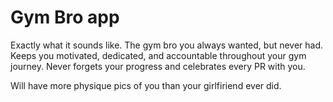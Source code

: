 # Gym Bro app

Exactly what it sounds like. The gym bro you always wanted, but never had. Keeps you motivated, dedicated, and accountable throughout your gym journey. Never forgets your progress and celebrates every PR with you.

Will have more physique pics of you than your girlfiriend ever did.